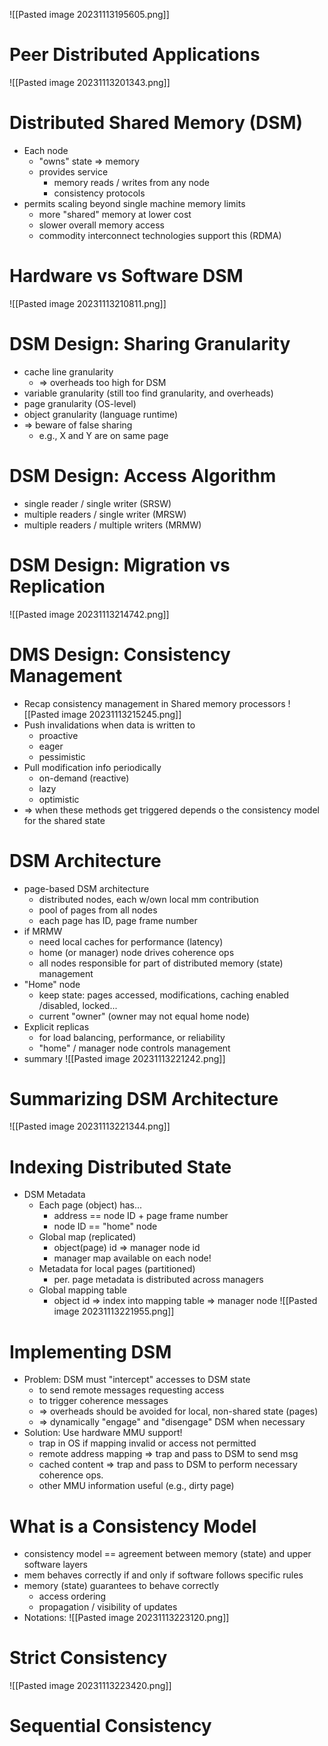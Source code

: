 ![[Pasted image 20231113195605.png]]
# Peer Distributed Applications
![[Pasted image 20231113201343.png]]
# Distributed Shared Memory (DSM)
- Each node
	- "owns" state => memory
	- provides service
		- memory reads / writes from any node
		- consistency protocols
- permits scaling beyond single machine memory limits
	- more "shared" memory at lower cost
	- slower overall memory access
	- commodity interconnect technologies support this (RDMA)
# Hardware vs Software DSM
![[Pasted image 20231113210811.png]]
# DSM Design: Sharing Granularity
- cache line granularity
	- => overheads too high for DSM
- variable granularity (still too find granularity, and overheads)
- page granularity (OS-level)
- object granularity (language runtime)
- => beware of false sharing
	- e.g., X and Y are on same page
# DSM Design: Access Algorithm
- single reader / single writer (SRSW)
- multiple readers / single writer (MRSW)
- multiple readers / multiple writers (MRMW)
# DSM Design: Migration vs Replication
![[Pasted image 20231113214742.png]]
# DMS Design: Consistency Management
- Recap consistency management in Shared memory processors
![[Pasted image 20231113215245.png]]
- Push invalidations when data is written to
	- proactive
	- eager
	- pessimistic
- Pull modification info periodically
	- on-demand (reactive)
	- lazy
	- optimistic
- => when these methods get triggered depends o the consistency model for the shared state
# DSM Architecture
- page-based DSM architecture
	- distributed nodes, each w/own local mm contribution
	- pool of pages from all nodes
	- each page has ID, page frame number
- if MRMW
	- need local caches for performance (latency)
	- home (or manager) node drives coherence ops
	- all nodes responsible for part of distributed memory (state) management
- "Home" node
	- keep state: pages accessed, modifications, caching enabled /disabled, locked...
	- current "owner" (owner may not equal home node)
- Explicit replicas
	- for load balancing, performance, or reliability
	- "home" / manager node controls management
- summary
![[Pasted image 20231113221242.png]]
# Summarizing DSM Architecture
![[Pasted image 20231113221344.png]]
# Indexing Distributed State
- DSM Metadata
	- Each page (object) has...
		- address == node ID + page frame number
		- node ID == "home" node
	- Global map (replicated)
		- object(page) id => manager node id
		- manager map available on each node!
	- Metadata for local pages (partitioned)
		- per. page metadata is distributed across managers
	- Global mapping table
		- object id => index into mapping table => manager node
![[Pasted image 20231113221955.png]]
# Implementing DSM
- Problem: DSM must "intercept" accesses to DSM state
	- to send remote messages requesting access
	- to trigger coherence messages
	- => overheads should be avoided for local, non-shared state (pages)
	- => dynamically "engage" and "disengage" DSM when necessary
- Solution: Use hardware MMU support!
	- trap in OS if mapping invalid or access not permitted
	- remote address mapping => trap and pass to DSM to send msg
	- cached content => trap and pass to DSM to perform necessary coherence ops.
	- other MMU information useful (e.g., dirty page)
# What is a Consistency Model
- consistency model == agreement between memory (state) and upper software layers
- mem behaves correctly if and only if software follows specific rules
- memory (state) guarantees to behave correctly
	- access ordering
	- propagation / visibility of updates
- Notations:
![[Pasted image 20231113223120.png]]
# Strict Consistency
![[Pasted image 20231113223420.png]]
# Sequential Consistency
